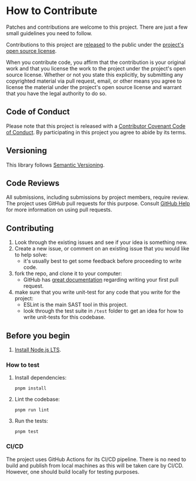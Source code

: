 # How to Contribute

Patches and contributions are welcome to this project. There are just a few small guidelines you need to follow.

Contributions to this project are [released](https://help.github.com/articles/github-terms-of-service/#6-contributions-under-repository-license) to the public under the [project's open source license](LICENSE.md).

When you contribute code, you affirm that the contribution is your original work and that you license the work to the project under the project's open source license. Whether or not you state this explicitly, by submitting any copyrighted material via pull request, email, or other means you agree to license the material under the project's open source license and warrant that you have the legal authority to do so.

## Code of Conduct

Please note that this project is released with a [Contributor Covenant Code of Conduct](CODE_OF_CONDUCT.md). By participating in this project you agree to abide by its terms.

## Versioning

This library follows [Semantic Versioning](http://semver.org).

## Code Reviews

All submissions, including submissions by project members, require review. The project uses GitHub pull requests for this purpose. Consult [GitHub Help](https://help.github.com/articles/about-pull-requests/) for more information on using pull requests.

## Contributing

1. Look through the existing issues and see if your idea is something new.
2. Create a new issue, or comment on an existing issue that you would like to help solve:
   - it's usually best to get some feedback before proceeding to write code.
3. fork the repo, and clone it to your computer:
   - GitHub has [great documentation](https://help.github.com/articles/using-pull-requests/) regarding writing your first pull request.
4. make sure that you write unit-test for any code that you write for the project:
   - ESLint is the main SAST tool in this project.
   - look through the test suite in `/test` folder to get an idea for how to write unit-tests for this codebase.

## Before you begin

1. [Install Node.js LTS](https://nodejs.org/en/).

### How to test

1.  Install dependencies:

        pnpm install

2.  Lint the codebase:

        pnpm run lint

3.  Run the tests:

        pnpm test

### CI/CD

The project uses GitHub Actions for its CI/CD pipeline. There is no need to build and publish from local machines as this will be taken care by CI/CD. However, one should build locally for testing purposes.
